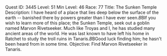 Quest ID: 3445
Level: 51
Min Level: 46
Race: 77
Title: The Sunken Temple
Description: I have heard of a place that lies deep below the surface of the earth -- banished there by powers greater than I have ever seen.$B$BIf you wish to learn more of this place; the Sunken Temple, seek out a goblin named Marvon Rivetseeker. Much like Troyas and I, he has studied many ancient areas of the world. He was last known to have left his home in Ratchet to study the troll ruins in Tanaris.$B$BGood luck finding him; he hasn't been heard from in some time.
Objective: Find Marvon Rivetseeker in Tanaris.
